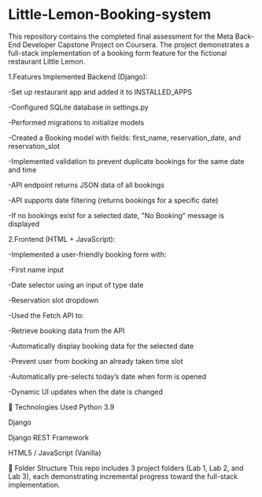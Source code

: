 # Little-Lemon-Booking-system
This repository contains the completed final assessment for the Meta Back-End Developer Capstone Project on Coursera. The project demonstrates a full-stack implementation of a booking form feature for the fictional restaurant Little Lemon.


1.Features Implemented
 Backend (Django):

-Set up restaurant app and added it to INSTALLED_APPS

-Configured SQLite database in settings.py

-Performed migrations to initialize models

-Created a Booking model with fields: first_name, reservation_date, and reservation_slot

-Implemented validation to prevent duplicate bookings for the same date and time

-API endpoint returns JSON data of all bookings

-API supports date filtering (returns bookings for a specific date)

-If no bookings exist for a selected date, "No Booking" message is displayed

2.Frontend (HTML + JavaScript):

-Implemented a user-friendly booking form with:

-First name input

-Date selector using an input of type date

-Reservation slot dropdown

-Used the Fetch API to:

-Retrieve booking data from the API

-Automatically display booking data for the selected date

-Prevent user from booking an already taken time slot

-Automatically pre-selects today’s date when form is opened

-Dynamic UI updates when the date is changed

🔧 Technologies Used
Python 3.9

Django

Django REST Framework

HTML5 / JavaScript (Vanilla)

📁 Folder Structure
This repo includes 3 project folders (Lab 1, Lab 2, and Lab 3), each demonstrating incremental progress toward the full-stack implementation.
